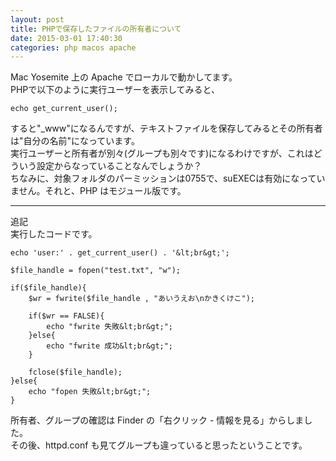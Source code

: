 ```yaml
---
layout: post
title: PHPで保存したファイルの所有者について
date: 2015-03-01 17:40:30
categories: php macos apache
---
```

<p>Mac Yosemite 上の Apache でローカルで動かしてます。<br>
PHPで以下のように実行ユーザーを表示してみると、</p>

```
echo get_current_user();
```

<p>すると"_www"になるんですが、テキストファイルを保存してみるとその所有者は"自分の名前"になっています。<br>
実行ユーザーと所有者が別々(グループも別々です)になるわけですが、これはどういう設定からなっていることなんでしょうか？<br>
ちなみに、対象フォルダのパーミッションは0755で、suEXECは有効になっていません。それと、PHP はモジュール版です。</p>

<hr>

<p>追記<br>
実行したコードです。</p>

```
echo 'user:' . get_current_user() . '&lt;br&gt;';

$file_handle = fopen("test.txt", "w");

if($file_handle){
    $wr = fwrite($file_handle , "あいうえお\nかきくけこ");

    if($wr == FALSE){
        echo "fwrite 失敗&lt;br&gt;";
    }else{
        echo "fwrite 成功&lt;br&gt;";
    }

    fclose($file_handle);
}else{
    echo "fopen 失敗&lt;br&gt;";
}
```

<p>所有者、グループの確認は Finder の「右クリック - 情報を見る」からしました。<br>
その後、httpd.conf も見てグループも違っていると思ったということです。</p>
